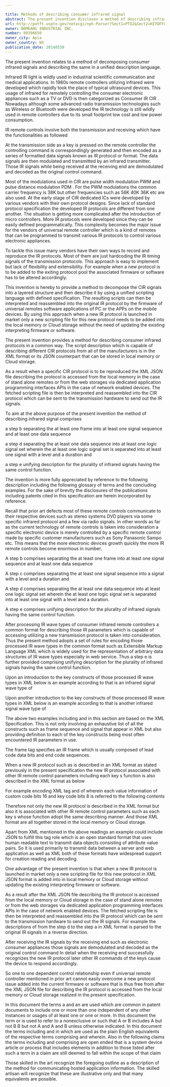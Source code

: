 ```yaml
---

title: Methods of describing consumer infrared signal
abstract: The present invention discloses a method of describing infrared signal, and infrared signal has a continuous infrared wave type, the method comprises: a step (a) separating the continuous infrared wave into at least one frame; a step (b) separating the at least one frame into at least one signal sequence and at least one data sequence; a step (c) separating the at least one signal sequence into a signal with a level and a duration; a step (d) separating the at least one data sequence into at least one logic signal set, wherein the at least one logic signal set is separated into at least one signal with a level and a duration; and (e) unifying description for the plurality of infrared signals having the same control function.
url: http://patft.uspto.gov/netacgi/nph-Parser?Sect1=PTO2&Sect2=HITOFF&p=1&u=%2Fnetahtml%2FPTO%2Fsearch-adv.htm&r=1&f=G&l=50&d=PALL&S1=09396650&OS=09396650&RS=09396650
owner: BOMEANS INDUSTRIAL INC.
number: 09396650
owner_city: Apia
owner_country: WS
publication_date: 20140530
---
```

The present invention relates to a method of decomposing consumer infrared signals and describing the same in a unified description language.

Infrared IR light is wildly used in industrial scientific communication and medical applications. In 1980s remote controllers utilizing infrared were developed which rapidly took the place of typical ultrasound devices. This usage of infrared for remotely controlling the consumer electronic appliances such as a TV or DVD is then categorized as Consumer IR CIR . Nowadays although some advanced radio transmission technologies such as Wireless or Bluetooth were developed the IR technology is still wildly used in remote controllers due to its small footprint low cost and low power consumption.

IR remote controls involve both the transmission and receiving which have the functionalities as followed 

At the transmission side as a key is pressed on the remote controller the controlling command is correspondingly generated and then encoded as a series of formatted data signals known as IR protocol or format. The data signals are then modulated and transmitted by an infrared transmitter. Those IR signals while being received at the receiving end are demodulated and decoded as the original control command.

Most of the modulations used in CIR are pulse width modulation PWM and pulse distance modulation PDM . For the PWM modulations the common carrier frequency is 38K but other frequencies such as 56K 40K 36K etc are also used. At the early stage of CIR dedicated ICs were developed by various vendors with their own protocol designs. Since lack of standard protocol specification the developed IR protocols are different from one another. The situation is getting more complicated after the introduction of micro controllers. More IR protocols were developed since they can be easily defined programmatically. This complexity becomes the major issue for the vendors of universal remote controller which is a kind of remotes that can be programmed to transmit various IR protocols to control various electronic appliances.

To tackle this issue many vendors have their own ways to record and reproduce the IR protocols. Most of them are just hardcoding the IR timing signals of the transmission protocols. This approach is easy to implement but lack of flexibility and extensibility. For example when a new protocol is to be added to the exiting protocol pool the associated firmware or software has to be altered accordingly.

This invention is hereby to provide a method to decompose the CIR signals into a layered structure and then describe it by using a unified scripting language with defined specification. The resulting scripts can then be interpreted and reassembled into the original IR protocol by the firmware of universal remotes software applications of PC or the APPs on the mobile devices. By using this approach when a new IR protocol is launched in market only a new scripting file for this new protocol needs to be added into the local memory or Cloud storage without the need of updating the existing interpreting firmware or software.

The present invention provides a method for describing consumer infrared protocols in a common way. The script description which is capable of describing different CIR protocols from all of the manufacturers is in the XML format or its JSON counterpart that can be stored in local memory or Cloud storage.

As a result when a specific CIR protocol is to be reproduced the XML JSON file describing the protocol is accessed from the local memory in the case of stand alone remotes or from the web storages via dedicated application programming interfaces APIs in the case of network enabled devices. The fetched scripting file is then be interpreted and reassembled into the CIR protocol which can be sent to the transmission hardware to send out the IR signals.

To aim at the above purpose of the present invention the method of describing infrared signal comprises 

a step b separating the at least one frame into at least one signal sequence and at least one data sequence 

a step d separating the at least one data sequence into at least one logic signal set wherein the at least one logic signal set is separated into at least one signal with a level and a duration and

a step e unifying description for the plurality of infrared signals having the same control function.

The invention is more fully appreciated by reference to the following description including the following glossary of terms and the concluding examples. For the sake of brevity the disclosures of the publications including patents cited in this specification are herein incorporated by reference.

Recall that prior art defects most of these remote controls communicate to their respective devices such as stereo systems DVD players via some specific infrared protocol and a few via radio signals. In other words as far as the current technology of remote controls is taken into consideration a specific electronic device is merely controlled by a specific remote control made by specific customer manufacturers such as Sony Panasonic Sampo etc. This means that the more electronic devices growth quickly the more IR remote controls become enormous in number.

A step b comprises separating the at least one frame into at least one signal sequence and at least one data sequence 

A step c comprises separating the at least one signal sequence into a signal with a level and a duration and

A step d comprises separating the at least one data sequence into at least one logic signal set wherein the at least one logic signal set is separated into at least one signal with a level and a duration.

A step e comprises unifying description for the plurality of infrared signals having the same control function.

After processing IR wave types of consumer infrared remote controllers a common format for describing those IR parameters which is capable of accessing utilizing a new transmission protocol is taken into consideration. Thus the present method adopts a set of rules for encoding those processed IR wave types in the common format such as Extensible Markup Language XML which is widely used for the representation of arbitrary data structures of IR wave types especially in web service. Thus a step e is further provided comprising unifying description for the plurality of infrared signals having the same control function.

Upon an introduction to the key constructs of those processed IR wave types in XML below is an example according to that is an infrared signal wave type of 

Upon another introduction to the key constructs of those processed IR wave types in XML below is an example according to that is another infrared signal wave type of 

The above two examples including and in this section are based on the XML Specification. This is not only involving an exhaustive list of all the constructs such as frame sequence and signal that appear in XML but also providing definition to each of the key constructs being most often encountered IR parameters in use.

The frame tag specifies an IR frame which is usually composed of lead code data bits and end code sequences.

When a new IR protocol such as is described in an XML format as stated previously in the present specification the new IR protocol associated with other IR remote control parameters including each key s function is also described in the XML format as below 

For example encoding XML tag and of wherein each value information of custom code bits 16 and key code bits 8 is referred to the following contents 

Therefore not only the new IR protocol is described in the XML format but also it is associated with other IR remote control parameters such as each key s whose function adopt the same describing manner. And those XML format are all together stored in the local memory or Cloud storage.

Apart from XML mentioned in the above readings an example could include JSON to fulfill this tag role which is an open standard format that uses human readable text to transmit data objects consisting of attribute value pairs. So it is used primarily to transmit data between a server and web application as well as XML both of these formats have widespread support for creation reading and decoding.

One advantage of the present invention is that when a new IR protocol is launched in market only a new scripting file for this new protocol in XML JSON format is added into in local memory or Cloud storage without updating the existing interpreting firmware or software.

As a result after the XML JSON file describing the IR protocol is accessed from the local memory or Cloud storage in the case of stand alone remotes or from the web storages via dedicated application programming interfaces APIs in the case of network enabled devices. The fetched scripting file is then be interpreted and reassembled into the IR protocol which can be sent to the transmission hardware to send out the IR signals. For example the descriptions of from the step d to the step a in XML format is parsed to the original IR signals in a reverse direction.

After receiving the IR signals by the receiving end such as electronic consumer appliances those signals are demodulated and decoded as the original control command In detail when the receiving end successfully recognizes the new IR protocol later other IR commands of the keys cause the device to respond accordingly.

So one to one dependent control relationship even if universal remote controller mentioned in prior art cannot easily overcome a new protocol issue added into the current firmware or software that is thus free from after the XML JSON file for describing the IR protocol is accessed from the local memory or Cloud storage realized in the present specification.

In this document the terms a and an are used which are common in patent documents to include one or more than one independent of any other instances or usages of at least one or one or more. In this document the term or is used to refer to a nonexclusive or such that A or B includes A but not B B but not A and A and B unless otherwise indicated. In this document the terms including and in which are used as the plain English equivalents of the respective terms comprising and wherein. Also in the following claims the terms including and comprising are open ended that is a system device article or process that includes elements in addition to those listed after such a term in a claim are still deemed to fall within the scope of that claim

Those skilled in the art recognize the foregoing outline as a description of the method for communicating hosted application information. The skilled artisan will recognize that these are illustrative only and that many equivalents are possible.

